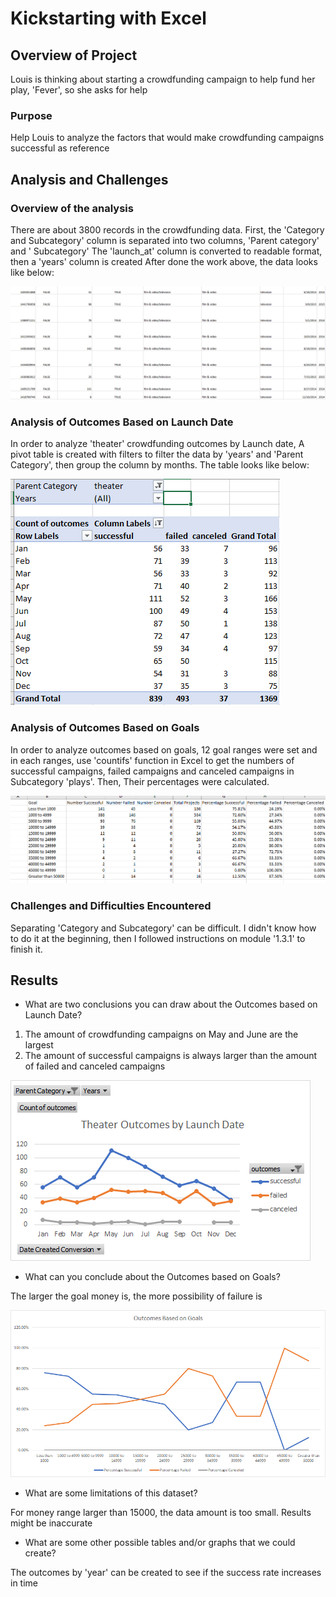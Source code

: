 # Kickstarting with Excel

## Overview of Project
Louis is thinking about starting a crowdfunding campaign to help fund her play, 'Fever', so she asks for help

### Purpose
Help Louis to analyze the factors that would make crowdfunding campaigns successful as reference


## Analysis and Challenges

### Overview of the analysis
There are about 3800 records in the crowdfunding data.
First, the 'Category and Subcategory' column is separated into two columns, 'Parent category' and ' Subcategory'
The 'launch_at' column is converted to readable format, then a 'years' column is created
After done the work above, the data looks like below:

![data_overview](resources/screenshot1.png)

### Analysis of Outcomes Based on Launch Date

In order to analyze 'theater' crowdfunding outcomes by Launch date, A pivot table is created with filters to filter the data by 'years' and 'Parent Category', then group the column by months. The table looks like below:

![pivot table](resources/screenshot2.png)

### Analysis of Outcomes Based on Goals

In order to analyze outcomes based on goals, 12 goal ranges were set and in each ranges, use 'countifs' function in Excel to get the numbers of successful campaigns, failed campaigns and canceled campaigns in Subcategory 'plays'. Then, Their percentages were calculated.

![pivot table](resources/screenshot3.png)

### Challenges and Difficulties Encountered
Separating 'Category and Subcategory' can be difficult. I didn't know how to do it at the beginning, then I followed instructions on module '1.3.1' to finish it.


## Results

- What are two conclusions you can draw about the Outcomes based on Launch Date?

1. The amount of crowdfunding campaigns on May and June are the largest
2. The amount of successful campaigns is always larger than the amount of failed and canceled campaigns

![Outcomes Based on Launch Date](resources/Theater_Outcomes_vs_Launch.png)

- What can you conclude about the Outcomes based on Goals?

The larger the goal money is, the more possibility of failure is

![Outcomes Based on Goals](resources/Outcomes_vs_Goals.png)

- What are some limitations of this dataset?

For money range larger than 15000, the data amount is too small. Results might be inaccurate

- What are some other possible tables and/or graphs that we could create?

The outcomes by 'year' can be created to see if the success rate increases in time
